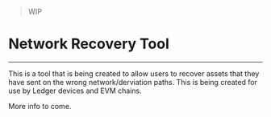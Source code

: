 > WIP
# Network Recovery Tool
---
This is a tool that is being created to allow users to recover assets that they have sent on the wrong network/derviation paths. This is being created for use by Ledger devices and EVM chains.

More info to come.
